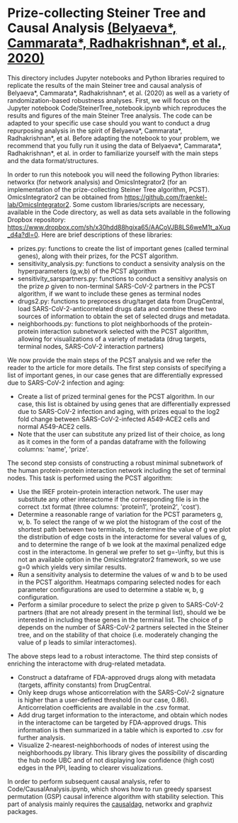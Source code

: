 # Prize-collecting Steiner Tree and Causal Analysis [(Belyaeva*, Cammarata*, Radhakrishnan*, et al., 2020)](https://arxiv.org/pdf/2006.03735.pdf)

This directory includes Jupyter notebooks and Python libraries required to replicate the results of the main Steiner tree and causal analysis of Belyaeva*, Cammarata*, Radhakrishnan*, et al. (2020) as well as a variety of randomization-based robustness analyses. First, we will focus on the Jupyter notebook Code/SteinerTree_notebook.ipynb which reproduces the results and figures of the main Steiner Tree analysis. The code can be adapted to your specific use case should you want to conduct a drug repurposing analysis in the spirit of Belyaeva*, Cammarata*, Radhakrishnan*, et al. Before adapting the notebook to your problem, we recommend that you fully run it using the data of Belyaeva*, Cammarata*, Radhakrishnan*, et al. in order to familiarize yourself with the main steps and the data format/structures.

In order to run this notebook you will need the following Python libraries: networkx (for network analysis) and OmicsIntegrator2 (for an implementation of the prize-collecting Steiner Tree algorithm, PCST). OmicsIntegrator2 can be obtained from https://github.com/fraenkel-lab/OmicsIntegrator2. Some custom libraries/scripts are necessary, available in the Code directory, as well as data sets available in the following Dropbox repository: https://www.dropbox.com/sh/x30hdd88hgixa65/AACoVJB8LS6weM1t_aXuq_d4a?dl=0. Here are brief descriptions of these libraries:

- prizes.py: functions to create the list of important genes (called terminal genes), along with their prizes, for the PCST algorithm. 
- sensitivity_analysis.py: functions to conduct a sensivity analysis on the hyperparameters (g,w,b) of the PCST algorithm
- sensitivity_sarspartners.py: functions to conduct a sensitivy analysis on the prize $p$ given to non-terminal SARS-CoV-2 partners in the PCST algorithm, if we want to include these genes as terminal nodes
- drugs2.py: functions to preprocess drug/target data from DrugCentral, load SARS-CoV-2-anticorrelated drugs data and combine these two sources of information to obtain the set of selected drugs and metadata.
- neighborhoods.py: functions to plot neighborhoods of the protein-protein interaction subnetwork selected with the PCST algorithm, allowing for visualizations of a variety of metadata (drug targets, terminal nodes, SARS-CoV-2 interaction partners)

We now provide the main steps of the PCST analysis and we refer the reader to the article for more details. The first step consists of specifying a list of important genes, in our case genes that are differentially expressed due to SARS-CoV-2 infection and aging:
- Create a list of prized terminal genes for the PCST algorithm. In our case, this list is obtained by using genes that are differentially expressed due to SARS-CoV-2 infection and aging, with prizes equal to the log2 fold change between SARS-CoV-2-infected A549-ACE2 cells and normal A549-ACE2 cells. 
- Note that the user can substitute any prized list of their choice, as long as it comes in the form of a pandas dataframe with the following columns: 'name', 'prize'.

The second step consists of constructing a robust minimal subnetwork of the human protein-protein interaction network including the set of terminal nodes. This task is performed using the PCST algorithm:
- Use the IREF protein-protein interaction network. The user may substitute any other interactome if the corresponding file is in the correct .txt format (three columns: 'protein1', 'protein2', 'cost').
- Determine a reasonable range of variation for the PCST parameters g, w, b. To select the range of w we plot the histogram of the cost of the shortest path between two terminals, to determine the value of g we plot the distribution of edge costs in the interactome for several values of g, and to determine the range of b we look at the maximal penalized edge cost in the interactome. In general we prefer to set g=-\infty, but this is not an available option in the OmicsIntegrator2 framework, so we use g=0 which yields very similar results.
- Run a sensitivity analysis to determine the values of w and b to be used in the PCST algorithm. Heatmaps comparing selected nodes for each parameter configurations are used to determine a stable w, b, g configuration.
- Perform a similar procedure to select the prize p given to SARS-CoV-2 partners (that are not already present in the terminal list), should we be interested in including these genes in the terminal list. The choice of p depends on the number of SARS-CoV-2 partners selected in the Steiner tree, and on the stability of that choice (i.e. moderately changing the value of p leads to similar interactomes).

The above steps lead to a robust interactome. The third step consists of enriching the interactome with drug-related metadata.
- Construct a dataframe of FDA-approved drugs along with metadata (targets, affinity constants) from DrugCentral.
- Only keep drugs whose anticorrelation with the SARS-CoV-2 signature is higher than a user-defined threshold (in our case, 0.86). Anticorrelation coefficients are available in the .csv format.
- Add drug target information to the interactome, and obtain which nodes in the interactome can be targeted by FDA-approved drugs. This information is then summarized in a table which is exported to .csv for further analysis.
- Visualize 2-nearest-neighborhoods of nodes of interest using the neighborhoods.py library. This library gives the possibility of discarding the hub node UBC and of not displaying low confidence (high cost) edges in the PPI, leading to clearer visualizations.

In order to perform subsequent causal analysis, refer to Code/CausalAnalysis.ipynb, which shows how to run greedy sparsest permutation (GSP) causal inference algorithm with stability selection. This part of analysis mainly requires the [causaldag](https://github.com/uhlerlab/causaldag), networkx and graphviz packages.
